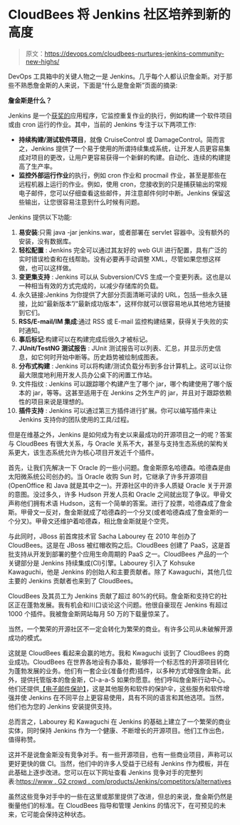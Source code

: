 # CloudBees 将 Jenkins 社区培养到新的高度

> 原文：<https://devops.com/cloudbees-nurtures-jenkins-community-new-highs/>

DevOps 工具箱中的关键人物之一是 Jenkins。几乎每个人都认识詹金斯。对于那些不熟悉詹金斯的人来说，下面是“什么是詹金斯”页面的摘录:

**詹金斯是什么？**

Jenkins 是一个[获奖的](https://wiki.jenkins-ci.org/display/JENKINS/Awards)应用程序，它监控重复作业的执行，例如构建一个软件项目或由 cron 运行的作业。其中，当前的 Jenkins 专注于以下两项工作:

*   **持续构建/测试软件项目**，就像 CruiseControl 或 DamageControl。简而言之，Jenkins 提供了一个易于使用的所谓持续集成系统，让开发人员更容易集成对项目的更改，让用户更容易获得一个新鲜的构建。自动化、连续的构建提高了生产率。
*   **监控外部运行作业**的执行，例如 cron 作业和 procmail 作业，甚至是那些在远程机器上运行的作业。例如，使用 cron，您接收到的只是捕获输出的常规电子邮件，您可以仔细查看这些邮件，并注意邮件何时中断。Jenkins 保留这些输出，让您很容易注意到什么时候有问题。

Jenkins 提供以下功能:

1.  **易安装**:只需 java -jar jenkins.war，或者部署在 servlet 容器中。没有额外的安装，没有数据库。
2.  **轻松配置** : Jenkins 完全可以通过其友好的 web GUI 进行配置，具有广泛的实时错误检查和在线帮助。没有必要再手动调整 XML，尽管如果您想这样做，也可以这样做。
3.  **变更集支持** : Jenkins 可以从 Subversion/CVS 生成一个变更列表。这也是以一种相当有效的方式完成的，以减少存储库的负载。
4.  永久链接:Jenkins 为你提供了大部分页面清晰可读的 URL，包括一些永久链接，比如“最新版本”/“最新成功版本”，这样你就可以很容易地从其他地方链接到它们。
5.  **RSS/E-mail/IM 集成**:通过 RSS 或 E-mail 监控构建结果，获得关于失败的实时通知。
6.  **事后标记**:构建可以在构建完成后很久才被标记。
7.  **JUnit/TestNG 测试报告** : JUnit 测试报告可以列表、汇总，并显示历史信息，如它何时开始中断等。历史趋势被绘制成图表。
8.  **分布式构建** : Jenkins 可以将构建/测试负载分布到多台计算机上。这可以让你最大限度地利用开发人员办公桌下的闲置工作站。
9.  文件指纹 : Jenkins 可以跟踪哪个构建产生了哪个 jar，哪个构建使用了哪个版本的 jar，等等。这甚至适用于在 Jenkins 之外生产的 jar，并且对于跟踪依赖性的项目来说是理想的。
10.  **插件支持** : Jenkins 可以通过第三方插件进行扩展。你可以编写插件来让 Jenkins 支持你的团队使用的工具/过程。

但是在维基之外，Jenkins 是如何成为有史以来最成功的开源项目之一的呢？答案与 CloudBees 有很大关系，与 Oracle 关系不大，甚至与支持生态系统的架构关系更大，该生态系统允许为核心项目开发近千个插件。

首先，让我们先解决一下 Oracle 的一些小问题。詹金斯原名哈德森。哈德森是由太阳微系统公司创办的。当 Oracle 收购 Sun 时，它继承了许多开源项目(OpenOffice 和 Java 就是其中之一)。开源社区中的许多人质疑 Oracle 关于开源的意图。没过多久，许多 Hudson 开发人员和 Oracle 之间就出现了争议。甲骨文声称他们拥有术语 Hudson，这有一个简单的答案。进行了投票，哈德森成了詹金斯。甲骨文一反对，詹金斯就成了哈德森的一个分叉(或者哈德森成了詹金斯的一个分叉)。甲骨文还维护着哈德森，相比詹金斯就是个空壳。

与此同时，JBoss 前首席技术官 Sacha Labourey 在 2010 年创办了 CloudBees。这是在 JBoss 被红帽收购之后。CloudBees 创建了 PaaS，这是首批支持从开发到部署的整个应用生命周期的 PaaS 之一。CloudBees 产品的一个关键部分是 Jenkins 持续集成(CI)引擎。Labourey 引入了 Kohsuke Kawaguchi，他是 Jenkins 的创始人和主要贡献者。除了 Kawaguchi，其他几位主要的 Jenkins 贡献者也来到了 CloudBees。

CloudBees 及其员工为 Jenkins 贡献了超过 80%的代码。詹金斯和支持它的社区正在蓬勃发展。我有机会和川口谈论这个问题。他很自豪现在 Jenkins 有超过 1000 个插件。我被詹金斯网站每月 50 万的下载量惊呆了。

当然，一个繁荣的开源社区不一定会转化为繁荣的商业。有许多公司从未破解开源成功的模式。

这就是 CloudBees 看起来会赢的地方。我和 Kwaguchi 谈到了 CloudBees 的商业成功。CloudBees 在世界各地设有办事处，能够将一个标志性的开源项目转化为蓬勃发展的业务。他们有一套企业(准备付费)插件，以多种方式增强詹金斯。此外，提供托管版本的詹金斯，CI-a-a-S 如果你愿意。他们呼叫詹金斯行动中心。他们还提供[【电子邮件保护】](/cdn-cgi/l/email-protection)，这是其他服务和软件的保护伞，这些服务和软件增强并使 Jenkins 在不同平台上更容易使用，具有不同的语言和其他选项。当然，他们也为您的 Jenkins 安装提供支持。

总而言之，Labourey 和 Kawaguchi 在 Jenkins 的基础上建立了一个繁荣的商业实体，同时保持 Jenkins 作为一个健康、不断增长的开源项目。他们工作出色，值得称赞。

这并不是说詹金斯没有竞争对手。有一些开源项目，也有一些商业项目，声称可以更好更快的做 CI。当然，他们中的许多人受益于已经有 Jenkins 作为模板，并在此基础上逐步改进。您可以在以下网址查看 Jenkins 竞争对手的完整列表:[https://www . G2 crowd . com/products/Jenkins/competitors/alternatives](https://www.g2crowd.com/products/jenkins/competitors/alternatives)

虽然这些竞争对手中的一些在这里或那里提供了改进，但总的来说，詹金斯仍然是衡量他们的标准。在 CloudBees 指导和管理 Jenkins 的情况下，在可预见的未来，它可能会保持这种状态。